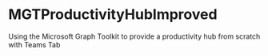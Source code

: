 # MGTProductivityHubImproved
Using the Microsoft Graph Toolkit to provide a productivity hub from scratch with Teams Tab 
